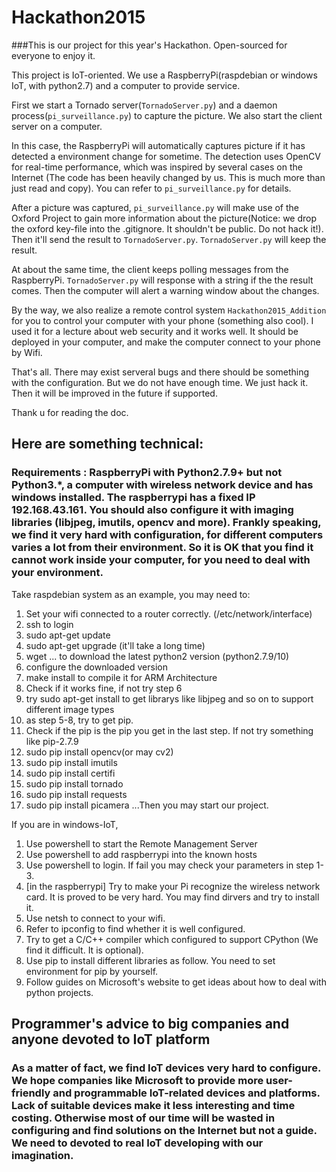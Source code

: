# Hackathon2015


###This is our project for this year's Hackathon. Open-sourced for everyone to enjoy it.

This project is IoT-oriented. We use a RaspberryPi(raspdebian or windows IoT, with python2.7) and a computer to provide service.

First we start a Tornado server(`TornadoServer.py`) and a daemon process(`pi_surveillance.py`) to capture the picture. We also start the client server on a computer.

In this case, the RaspberryPi will automatically captures picture if it has detected a environment change for sometime. The detection uses OpenCV for real-time performance, which was inspired by several cases on the Internet (The code has been heavily changed by us. This is much more than just read and copy). You can refer to `pi_surveillance.py` for details.

After a picture was captured, `pi_surveillance.py` will make use of the Oxford Project to gain more information about the picture(Notice: we drop the oxford key-file into the .gitignore. It shouldn't be public. Do not hack it!). Then it'll send the result to `TornadoServer.py`. `TornadoServer.py` will keep the result.

At about the same time, the client keeps polling messages from the RaspberryPi. `TornadoServer.py` will response with a string if the the result comes. Then the computer will alert a warning window about the changes. 

By the way, we also realize a remote control system `Hackathon2015_Addition` for you to control your computer with your phone (something also cool). I used it for a lecture about web security and it works well. It should be deployed in your computer, and make the computer connect to your phone by Wifi.

That's all. There may exist serveral bugs and there should be something with the configuration. But we do not have enough time. We just hack it. Then it will be improved in the future if supported.

Thank u for reading the doc.

## Here are something technical:

### Requirements : RaspberryPi with Python2.7.9+ but not Python3.*, a computer with wireless network device and has windows installed. The raspberrypi has a fixed IP 192.168.43.161. You should also configure it with imaging libraries (libjpeg, imutils, opencv and more). Frankly speaking, we find it very hard with configuration, for different computers varies a lot from their environment. So it is OK that you find it cannot work inside your computer, for you need to deal with your environment.
Take raspdebian system as an example, you may need to:

1. Set your wifi connected to a router correctly. (/etc/network/interface)
2. ssh to login
3. sudo apt-get update
4. sudo apt-get upgrade (it'll take a long time)
5. wget ... to download the latest python2 version (python2.7.9/10)
6. configure the downloaded version
7. make install to compile it for ARM Architecture
8. Check if it works fine, if not try step 6
9. try sudo apt-get install to get librarys like libjpeg and so on to support different image types
10. as step 5-8, try to get pip.
11. Check if the pip is the pip you get in the last step. If not try something like pip-2.7.9
12. sudo pip install opencv(or may cv2)
13. sudo pip install imutils
14. sudo pip install certifi
15. sudo pip install tornado
16. sudo pip install requests
17. sudo pip install picamera
...Then you may start our project.

If you are in windows-IoT,
1. Use powershell to start the Remote Management Server
2. Use powershell to add raspberrypi into the known hosts
3. Use powershell to login. If fail you may check your parameters in step 1-3.
4. [in the raspberrypi] Try to make your Pi recognize the wireless network card. It is proved to be very hard. You may find dirvers and try to install it.
5. Use netsh to connect to your wifi.
6. Refer to ipconfig to find whether it is well configured.
7. Try to get a C/C++ compiler which configured to support CPython (We find it difficult. It is optional).
8. Use pip to install different libraries as follow. You need to set environment for pip by yourself.
9. Follow guides on Microsoft's website to get ideas about how to deal with python projects.

## Programmer's advice to big companies and anyone devoted to IoT platform

### As a matter of fact, we find IoT devices very hard to configure. We hope companies like Microsoft to provide more user-friendly and programmable IoT-related devices and platforms. Lack of suitable devices make it less interesting and time costing. Otherwise most of our time will be wasted in configuring and find solutions on the Internet but not a guide. We need to devoted to real IoT developing with our imagination.
